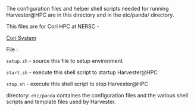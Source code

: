 The configuration files and helper shell scripts needed for running Harvester@HPC are in this directory and in the etc/panda/ directory.

This files are for Cori HPC at NERSC  - 

[Cori System ](https://docs.nersc.gov/systems/cori/l)

File :

 `setup.sh` - source this file to setup environment

`start.sh` - execute this shell script to startup Harvester@HPC

`stop.sh` - execute this shell script to stop Harvester@HPC



directory: `etc/panda`  containes the configuration files and the various shell scripts and template files used by Harvester.

 

